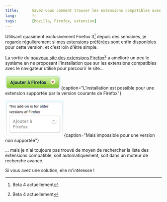 ```yaml
---
title:      Savez-vous comment trouver les extensions compatibles avec une version donnée de Firefox ?
lang:       fr
tags:       [Mozilla, Firefox, extension]
---
```


Utilisant quasiment exclusivement Firefox 3[^1] depuis des semaines, je regarde régulièrement si [mes extensions préférées](/2008/03/checklist-de-reinstallation-complete-de-mozilla-firefox.html) sont enfin disponibles pour cette version, et c'est loin d'être simple.


[^1]: Beta 4 actuellement

La sortie du [nouveau site des extensions Firefox](https://addons.mozilla.org/fr/firefox/)[^1] a amélioré un peu le système en ne proposant l'installation que sur les extensions compatibles avec le navigateur utilisé pour parcourir le site…

![](extension-firefox-supportee.png){caption="L'installation est possible pour une extension supportée par la version courante de Firefox"}


![](extension-firefox-non-supportee.png){caption="Mais impossible pour une version non supportée"}


… mais je n'ai toujours pas trouvé de moyen de rechercher la liste des extensions compatible, soit automatiquement, soit dans un moteur de recherche avancé.

Si vous avez une solution, elle m'intéresse !


[^1]: Et pour les autres logiciels de Mozilla, d'ailleurs
